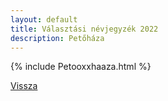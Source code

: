 ```yaml
---
layout: default
title: Választási névjegyzék 2022
description: Petőháza
---
```


{% include Petooxxhaaza.html %}

[Vissza](./)